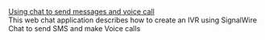 [Using chat to send messages and voice call](./Using%20chat%20to%20send%20messages%20and%20make%20voice%20calls)  
This web chat application describes how to create an IVR using SignalWire Chat to send SMS and make Voice calls

